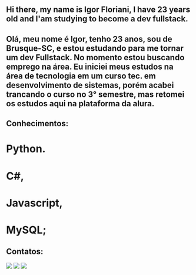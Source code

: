 ## Hi there, my name is Igor Floriani, I have 23 years old and I'am studying to become a dev fullstack.

## Olá, meu nome é Igor,  tenho 23 anos, sou de Brusque-SC, e estou estudando para me tornar um dev Fullstack. No momento estou buscando emprego na área. Eu iniciei meus estudos na área de tecnologia em um curso tec. em desenvolvimento de sistemas, porém acabei trancando o curso no 3° semestre, mas retomei os estudos aqui na plataforma da alura.

## Conhecimentos:
# Python.
# C#,
# Javascript,
# MySQL;

## Contatos:

<div>
<a href="https://www.instagram.com/florianiigor/" target="_blank"><img loading="lazy" src="https://img.shields.io/badge/-Instagram-%23E4405F?style=for-the-badge&logo=instagram&logoColor=white" target="_blank"></a>
<a href = "florianiigor@gmail.com"><img loading="lazy" src="https://img.shields.io/badge/Gmail-D14836?style=for-the-badge&logo=gmail&logoColor=white" target="_blank"></a>
<a href="https://www.linkedin.com/in/florianiigor/" target="_blank"><img loading="lazy" src="https://img.shields.io/badge/-LinkedIn-%230077B5?style=for-the-badge&logo=linkedin&logoColor=white" target="_blank"></a>   
</div>
